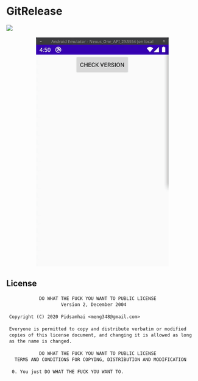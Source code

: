 # GitRelease
[![](https://jitpack.io/v/Pidsamhai/GitRelease.svg)](https://jitpack.io/#Pidsamhai/GitRelease)

<p align="center">
<img src="./art/vdo.gif" height="600" />
</p>


## License
```
            DO WHAT THE FUCK YOU WANT TO PUBLIC LICENSE
                    Version 2, December 2004

 Copyright (C) 2020 Pidsamhai <meng348@gmail.com>

 Everyone is permitted to copy and distribute verbatim or modified
 copies of this license document, and changing it is allowed as long
 as the name is changed.

            DO WHAT THE FUCK YOU WANT TO PUBLIC LICENSE
   TERMS AND CONDITIONS FOR COPYING, DISTRIBUTION AND MODIFICATION

  0. You just DO WHAT THE FUCK YOU WANT TO.
```
